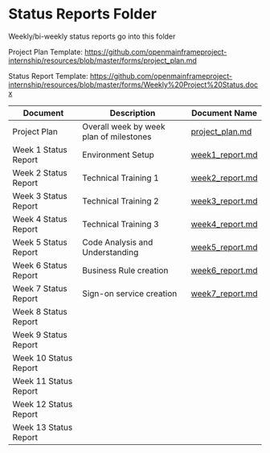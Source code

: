 # Status Reports Folder
Weekly/bi-weekly status reports go into this folder

Project Plan Template: https://github.com/openmainframeproject-internship/resources/blob/master/forms/project_plan.md

Status Report Template: https://github.com/openmainframeproject-internship/resources/blob/master/forms/Weekly%20Project%20Status.docx

| Document | Description | Document Name |
|---|---|---|
| Project Plan | Overall week by week plan of milestones |[project_plan.md](project_plan.md) |
| Week 1 Status Report | Environment Setup |[week1_report.md](week1_report.md) | 
| Week 2 Status Report | Technical Training 1| [week2_report.md](week2_report.md) |
| Week 3 Status Report | Technical Training 2 | [week3_report.md](week3_report.md) |
| Week 4 Status Report | Technical Training 3 | [week4_report.md](week4_report.md) |
| Week 5 Status Report | Code Analysis and Understanding | [week5_report.md](week5_report.md) |
| Week 6 Status Report | Business Rule creation | [week6_report.md](week6_report.md) |
| Week 7 Status Report | Sign-on service creation | [week7_report.md](week7_report.md) |
| Week 8 Status Report | | |
| Week 9 Status Report | | |
| Week 10 Status Report | | |
| Week 11 Status Report | | |
| Week 12 Status Report | | |
| Week 13 Status Report | | |
